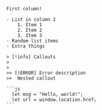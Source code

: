 ````col
First column!

- List in column 2
	1. Item 1
	2. Item 2
	3. Item 3
- Random list items
- Extra things

> [!info] Callouts
>  
>  
>> [!ERROR] Error description
>>  Nested callout

```js
  let msg = "Hello, world!";
  let url = window.location.href;
```
````